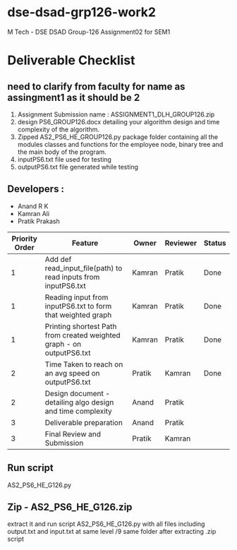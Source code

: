 # dse-dsad-grp126-work2
M Tech - DSE DSAD Group-126 Assignment02 for SEM1

# Deliverable Checklist
## need to clarify from faculty for name as assingment1 as it should be 2
1. Assignment Submission name :  ASSIGNMENT1_DLH_GROUP126.zip
2. design PS6_GROUP126.docx detailing your algorithm design and time complexity of the algorithm.
3. Zipped AS2_PS6_HE_GROUP126.py  package folder containing all the modules classes and functions for the employee node, binary tree and the main body of the program.
4. inputPS6.txt file used for testing
5. outputPS6.txt file generated while testing

## Developers :
- Anand R K
- Kamran Ali
- Pratik Prakash

| Priority Order  | Feature | Owner | Reviewer | Status|
| ------------- | ------------- |------------- |------------- |------------- |
| 1  | Add def read_input_file(path) to read inputs from inputPS6.txt  | Kamran  | Pratik | Done |
| 1 | Reading input from inputPS6.txt to form that weighted graph  |  Kamran| Pratik | Done |
| 1 | Printing shortest Path from created weighted graph - on outputPS6.txt | Kamran | Pratik | Done |
| 2 | Time Taken to reach on an avg speed on outputPS6.txt | Pratik |  Kamran | Done |
| 2 | Design document - detailing algo design and time complexity | Anand | Pratik |
| 3 | Deliverable preparation | Anand | Pratik  | |
| 3 | Final Review and Submission | Pratik | Kamran  | |

## Run script 
AS2_PS6_HE_G126.py

## Zip - AS2_PS6_HE_G126.zip
extract it and run script AS2_PS6_HE_G126.py with all files including output.txt and input.txt at same level /9 same folder after extracting .zip script
